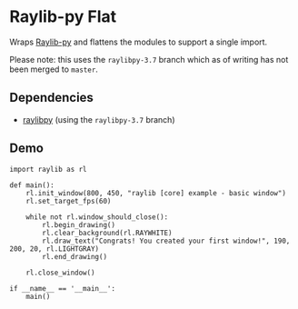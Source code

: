 # Raylib-py Flat

Wraps [Raylib-py](https://github.com/overdev/raylib-py/) and flattens the modules to support a single import.

Please note: this uses the `raylibpy-3.7` branch which as of writing has not been merged to `master`.


## Dependencies

* [raylibpy](https://github.com/overdev/raylib-py) (using the `raylibpy-3.7` branch)


## Demo

```
import raylib as rl

def main():
    rl.init_window(800, 450, "raylib [core] example - basic window")
    rl.set_target_fps(60)

    while not rl.window_should_close():
        rl.begin_drawing()
        rl.clear_background(rl.RAYWHITE)
        rl.draw_text("Congrats! You created your first window!", 190, 200, 20, rl.LIGHTGRAY)
        rl.end_drawing()

    rl.close_window()

if __name__ == '__main__':
    main()

```
